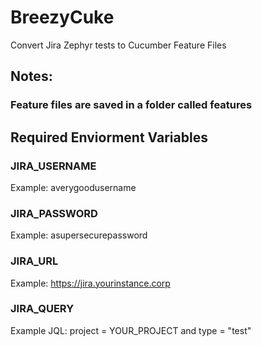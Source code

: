 # BreezyCuke
Convert Jira Zephyr tests to Cucumber Feature Files

## Notes:

### Feature files are saved in a folder called features

## Required Enviorment Variables

### JIRA_USERNAME

Example: averygoodusername

### JIRA_PASSWORD

Example: asupersecurepassword

### JIRA_URL

Example: https://jira.yourinstance.corp

### JIRA_QUERY

Example JQL:    project = YOUR_PROJECT and type = "test"
